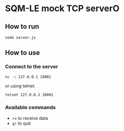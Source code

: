 # SQM-LE mock TCP serverO

## How to run

```bash
node server.js
```

## How to use

### Connect to the server

```bash
nc -u 127.0.0.1 10001
```

or using telnet:

```bash
telnet 127.0.0.1 10001
```

### Available commands

- `rx` to receive data
- `q!` to quit
